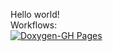 Hello world!  
Workflows:  
[![Doxygen-GH Pages](https://github.com/ailr16/JustCpp/actions/workflows/doxygen.yml/badge.svg)](https://github.com/ailr16/JustCpp/actions/workflows/doxygen.yml)

